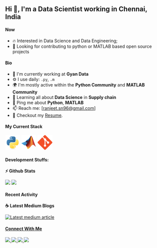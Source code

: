 ## Hi 👋, I'm a Data Scientist working in Chennai, India

#### Now

- :fire: Interested in Data Science and Data Engineering;
- :calendar: Looking for contributing to python or MATLAB based open source projects 

#### Bio

- 🏢 I'm currently working at **Gyan Data**
- ⚙️ I use daily: `.py`, `.m`
- 🌍 I'm mostly active within the **Python Community** and **MATLAB Community**
- 🌱 Learning all about **Data Science** in **Supply chain**
- 💬 Ping me about **Python**, **MATLAB**
- 📫 Reach me: [ranjeet.sn96@gmail.com]
- 📝 Checkout my [Resume](CV_21_11_22.pdf).

#### My Current Stack

<img height="48" src="python-original.svg" alt="python"> <img height="48" src="matlab-org.png" alt="MATLAB"> <img height="48" src="git-original.svg" alt="github"> 

#### Development Stuffs:

<b>⚡ Github Stats</b>
<p float="left">
<img height="180em" src="https://github-readme-stats.vercel.app/api?username=ranjeetsn&show_icons=true&hide_border=true&&count_private=true&include_all_commits=true" /> 
<img height="180em" src="https://github-readme-stats.vercel.app/api/top-langs/?username=ranjeetsn&show_icons=true&hide_border=true&layout=compact&langs_count=8"/>
</p>

#### Recent Activity

<p><b> &#9749; Latest Medium Blogs</b></p>

<a target="_blank" href=""><img src="" alt="Latest medium article">

#### Connect With Me

<p left="center">
<a href="https://twitter.com/RanjeetNagarka2">
  <img src="https://img.shields.io/badge/twitter-%231DA1F2.svg?&style=for-the-badge&logo=twitter&logoColor=white" height=25>
</a> 
<a href="https://linkedin.com/in/ranjeet-nagarkar-772060104">
  <img src="https://img.shields.io/badge/linkedin-%230077B5.svg?&style=for-the-badge&logo=linkedin&logoColor=white" height=25>
</a> 
<a href="https://medium.com/@ranjeet.sn96">
  <img src="https://img.shields.io/badge/Medium-12100E?style=for-the-badge&logo=medium&logoColor=white" height=25>
</a>
<a href="mailto:ranjeet.sn96@gmail.com">
  <img src="	https://img.shields.io/badge/Gmail-D14836?style=for-the-badge&logo=gmail&logoColor=white" height=25>
</a>
</p>

